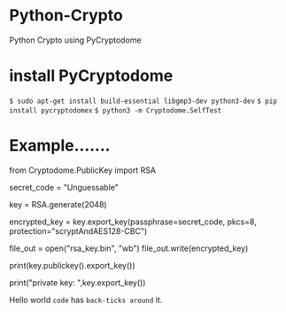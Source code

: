 # Python-Crypto
Python Crypto using PyCryptodome 
# install PyCryptodome
`$ sudo apt-get install build-essential libgmp3-dev python3-dev`
`$ pip install pycryptodomex`
`$ python3 -m Cryptodome.SelfTest`

# Example.......
from Cryptodome.PublicKey import RSA

secret_code = "Unguessable"

key = RSA.generate(2048)

encrypted_key = key.export_key(passphrase=secret_code, pkcs=8,
                              protection="scryptAndAES128-CBC")

file_out = open("rsa_key.bin", "wb")
file_out.write(encrypted_key)

print(key.publickey().export_key())

print("private key: ",key.export_key())

Hello world `code` has `back-ticks around` it.
